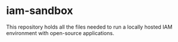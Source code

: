 # iam-sandbox
This repository holds all the files needed to run a locally hosted IAM environment with open-source applications.
